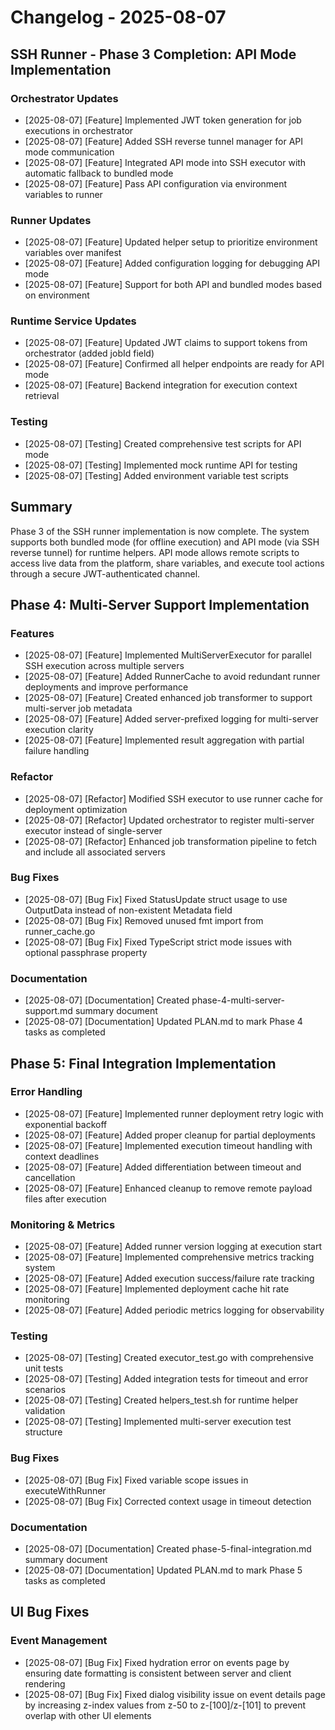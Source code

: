 # Changelog - 2025-08-07

## SSH Runner - Phase 3 Completion: API Mode Implementation

### Orchestrator Updates

- [2025-08-07] [Feature] Implemented JWT token generation for job executions in orchestrator
- [2025-08-07] [Feature] Added SSH reverse tunnel manager for API mode communication
- [2025-08-07] [Feature] Integrated API mode into SSH executor with automatic fallback to bundled mode
- [2025-08-07] [Feature] Pass API configuration via environment variables to runner

### Runner Updates

- [2025-08-07] [Feature] Updated helper setup to prioritize environment variables over manifest
- [2025-08-07] [Feature] Added configuration logging for debugging API mode
- [2025-08-07] [Feature] Support for both API and bundled modes based on environment

### Runtime Service Updates

- [2025-08-07] [Feature] Updated JWT claims to support tokens from orchestrator (added jobId field)
- [2025-08-07] [Feature] Confirmed all helper endpoints are ready for API mode
- [2025-08-07] [Feature] Backend integration for execution context retrieval

### Testing

- [2025-08-07] [Testing] Created comprehensive test scripts for API mode
- [2025-08-07] [Testing] Implemented mock runtime API for testing
- [2025-08-07] [Testing] Added environment variable test scripts

## Summary

Phase 3 of the SSH runner implementation is now complete. The system supports both bundled mode (for offline execution) and API mode (via SSH reverse tunnel) for runtime helpers. API mode allows remote scripts to access live data from the platform, share variables, and execute tool actions through a secure JWT-authenticated channel.

## Phase 4: Multi-Server Support Implementation

### Features

- [2025-08-07] [Feature] Implemented MultiServerExecutor for parallel SSH execution across multiple servers
- [2025-08-07] [Feature] Added RunnerCache to avoid redundant runner deployments and improve performance
- [2025-08-07] [Feature] Created enhanced job transformer to support multi-server job metadata
- [2025-08-07] [Feature] Added server-prefixed logging for multi-server execution clarity
- [2025-08-07] [Feature] Implemented result aggregation with partial failure handling

### Refactor

- [2025-08-07] [Refactor] Modified SSH executor to use runner cache for deployment optimization
- [2025-08-07] [Refactor] Updated orchestrator to register multi-server executor instead of single-server
- [2025-08-07] [Refactor] Enhanced job transformation pipeline to fetch and include all associated servers

### Bug Fixes

- [2025-08-07] [Bug Fix] Fixed StatusUpdate struct usage to use OutputData instead of non-existent Metadata field
- [2025-08-07] [Bug Fix] Removed unused fmt import from runner_cache.go
- [2025-08-07] [Bug Fix] Fixed TypeScript strict mode issues with optional passphrase property

### Documentation

- [2025-08-07] [Documentation] Created phase-4-multi-server-support.md summary document
- [2025-08-07] [Documentation] Updated PLAN.md to mark Phase 4 tasks as completed

## Phase 5: Final Integration Implementation

### Error Handling

- [2025-08-07] [Feature] Implemented runner deployment retry logic with exponential backoff
- [2025-08-07] [Feature] Added proper cleanup for partial deployments
- [2025-08-07] [Feature] Implemented execution timeout handling with context deadlines
- [2025-08-07] [Feature] Added differentiation between timeout and cancellation
- [2025-08-07] [Feature] Enhanced cleanup to remove remote payload files after execution

### Monitoring & Metrics

- [2025-08-07] [Feature] Added runner version logging at execution start
- [2025-08-07] [Feature] Implemented comprehensive metrics tracking system
- [2025-08-07] [Feature] Added execution success/failure rate tracking
- [2025-08-07] [Feature] Implemented deployment cache hit rate monitoring
- [2025-08-07] [Feature] Added periodic metrics logging for observability

### Testing

- [2025-08-07] [Testing] Created executor_test.go with comprehensive unit tests
- [2025-08-07] [Testing] Added integration tests for timeout and error scenarios
- [2025-08-07] [Testing] Created helpers_test.sh for runtime helper validation
- [2025-08-07] [Testing] Implemented multi-server execution test structure

### Bug Fixes

- [2025-08-07] [Bug Fix] Fixed variable scope issues in executeWithRunner
- [2025-08-07] [Bug Fix] Corrected context usage in timeout detection

### Documentation

- [2025-08-07] [Documentation] Created phase-5-final-integration.md summary document
- [2025-08-07] [Documentation] Updated PLAN.md to mark Phase 5 tasks as completed

## UI Bug Fixes

### Event Management

- [2025-08-07] [Bug Fix] Fixed hydration error on events page by ensuring date formatting is consistent between server and client rendering
- [2025-08-07] [Bug Fix] Fixed dialog visibility issue on event details page by increasing z-index values from z-50 to z-[100]/z-[101] to prevent overlap with other UI elements
